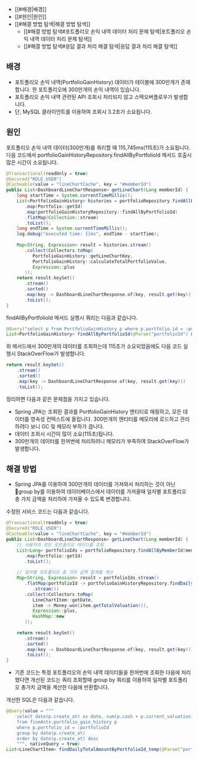 
- [[#배경|배경]]
- [[#원인|원인]]
- [[#해결 방법 탐색|해결 방법 탐색]]
	- [[#해결 방법 탐색#포트폴리오 손익 내역 데이터 처리 문제 탐색|포트폴리오 손익 내역 데이터 처리 문제 탐색]]
	- [[#해결 방법 탐색#응답 결과 처리 해결 탐색|응답 결과 처리 해결 탐색]]


## 배경
- 포트폴리오 손익 내역(PortfolioGainHistory) 데이터가 테이블에 300만개가 존재합니다. 한 포트폴리오에 300만개의 손익 내역이 있습니다.
- 포트폴리오 손익 내역 관련된 API 조회시 처리되지 않고 스택오버플로우가 발생합니다.
- 단, MySQL 클라이언트를 이용하여 조회시 3.2초가 소요됩니다.

## 원인
포트폴리오 손익 내역 데이터(300만개)를 쿼리할 때 115,745ms(115초)가 소요됩니다. 다음 코드에서 portfolioGainHistoryRepository.findAllByPortfolioId 메서드 호출시 많은 시간이 소요됩니다.
```java
@Transactional(readOnly = true)  
@Secured("ROLE_USER")  
@Cacheable(value = "lineChartCache", key = "#memberId")  
public List<DashboardLineChartResponse> getLineChart(Long memberId) {  
    long startTime = System.currentTimeMillis();  
    List<PortfolioGainHistory> histories = portfolioRepository.findAllByMemberId(memberId).stream()  
       .map(Portfolio::getId)  
       .map(portfolioGainHistoryRepository::findAllByPortfolioId)  
       .flatMap(Collection::stream)  
       .toList();  
    long endTime = System.currentTimeMillis();  
    log.debug("executed time: {}ms", endTime - startTime);  
  
    Map<String, Expression> result = histories.stream()  
       .collect(Collectors.toMap(  
          PortfolioGainHistory::getLineChartKey,  
          PortfolioGainHistory::calculateTotalPortfolioValue,  
          Expression::plus  
       ));  
    return result.keySet()  
       .stream()  
       .sorted()  
       .map(key -> DashboardLineChartResponse.of(key, result.get(key)))  
       .toList();  
}
```

findAllByPortfolioId 메서드 실행시 쿼리는 다음과 같습니다.
```java
@Query("select p from PortfolioGainHistory p where p.portfolio.id = :portfolioId")  
List<PortfolioGainHistory> findAllByPortfolioId(@Param("portfolioId") Long portfolioId);
```

위 메서드에서 300만개의 데이터를 조회하는데 115초가 소요되었음에도 다음 코드 실행시 StackOverFlow가 발생합니다.
```java
return result.keySet()  
    .stream()  
    .sorted()  
    .map(key -> DashboardLineChartResponse.of(key, result.get(key)))  
    .toList();
```

정리하면 다음과 같은 문제점을 가지고 있습니다.
- Spring JPA는 조회된 결과를 PortfolioGainHistory 엔티티로 매핑하고, 모든 데이터를 영속성 컨텍스트에 올립니다. 300만개의 엔티티를 메모리에 로드하고 관리하려다 보니 GC 및 메모리 부하가 큽니다.
- 데이터 조회시 시간이 많이 소요(115초)됩니다.
- 300만개의 데이터를 한꺼번에 처리하려니 메모리가 부족하여 StackOverFlow가 발생합니다.

## 해결 방법
- Spring JPA를 이용하여 300만개의 데이터를 가져와서 처리하는 것이 아닌 group by를 이용하여 데이터베이스에서 데이터를 가져올때 일자별 포트폴리오 총 가치 금액을 처리하여 가져올 수 있도록 변경합니다.

수정된 서비스 코드는 다음과 같습니다.
```java
@Transactional(readOnly = true)  
@Secured("ROLE_USER")  
@Cacheable(value = "lineChartCache", key = "#memberId")  
public List<DashboardLineChartResponse> getLineChart(Long memberId) {  
    // 사용자의 모든 포트폴리오 아이디를 조회  
    List<Long> portfolioIds = portfolioRepository.findAllByMemberId(memberId).stream()  
       .map(Portfolio::getId)  
       .toList();  
  
    // 일자별 포트폴리오 총 가치 금액 합계를 계산  
    Map<String, Expression> result = portfolioIds.stream()  
       .flatMap(portfolioId -> portfolioGainHistoryRepository.findDailyTotalAmountByPortfolioId_temp(portfolioId)  
          .stream())  
       .collect(Collectors.toMap(  
          LineChartItem::getDate,  
          item -> Money.won(item.getTotalValuation()),  
          Expression::plus,  
          HashMap::new  
       ));  
  
    return result.keySet()  
       .stream()  
       .sorted()  
       .map(key -> DashboardLineChartResponse.of(key, result.get(key)))  
       .toList();  
}
```
- 기존 코드는 특정 포트폴리오의 손익 내역 데이터들을 한꺼번에 조회한 다음에 처리했다면 개선된 코드는 쿼리 조회할때 group by 쿼리를 이용하여 일자별 포트폴리오 총가치 금액을 계산한 다음에 반환합니다.

개선한 SQL은 다음과 같습니다.
```java
@Query(value = """  
    select date(p.create_at) as date, sum(p.cash + p.current_valuation) as totalValuation    
    from fineAnts.portfolio_gain_history p    
    where p.portfolio_id = :portfolioId    
    group by date(p.create_at)    
    order by date(p.create_at) desc    
    """, nativeQuery = true)  
List<LineChartItem> findDailyTotalAmountByPortfolioId_temp(@Param("portfolioId") Long portfolioId);
```


